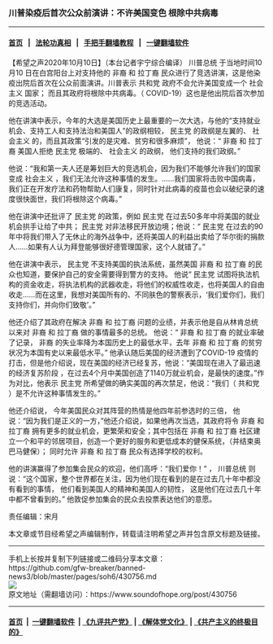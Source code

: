 ### 川普染疫后首次公众前演讲：不许美国变色  根除中共病毒
------------------------

#### [首页](https://github.com/gfw-breaker/banned-news3/blob/master/README.md) &nbsp;&nbsp;|&nbsp;&nbsp; [法轮功真相](https://github.com/begood0513/basic/blob/master/README.md)  &nbsp;&nbsp;|&nbsp;&nbsp; [手把手翻墙教程](https://github.com/gfw-breaker/guides/wiki)  &nbsp;&nbsp;|&nbsp;&nbsp; [一键翻墙软件](https://github.com/gfw-breaker/nogfw/blob/master/README.md)  



<div><div class="Content__Wrapper sc-1bvya0-0 grZQxZ">
 <p class="meta-top">
  <span class="meta">
   【希望之声2020年10月10日】（本台记者宇宁综合编译）
  </span>
  <ok href="/term/1203">
   川普总统
  </ok>
  于当地时间10月10 日在白宫阳台上对支持他的
  <ok href="/term/10829">
   非裔
  </ok>
  和
  <ok href="/term/110359">
   拉丁裔
  </ok>
  民众进行了竞选讲演，这是他染疫出院后首次在公众前面演讲。川普表示
  <ok href="/term/2717">
   共和党
  </ok>
  政府不会允许美国变成一个
  <ok href="/term/3204">
   社会主义
  </ok>
  国家； 而且其政府将根除中共病毒。（ COVID-19）这也是他出院后首次参加的竞选活动。
 </p>
 <p>
  他在讲演中表示，今年的大选是美国历史上最重要的一次大选，与他的“支持就业机会、支持工人和支持法治和美国人”的政纲相较，
  <ok href="/term/2718">
   民主党
  </ok>
  的政纲是左翼的、
  <ok href="/term/3204">
   社会主义
  </ok>
  的，而且其政策“引发的是灾难、贫穷和很多麻烦”， 他说：“
  <ok href="/term/10829">
   非裔
  </ok>
  和
  <ok href="/term/110359">
   拉丁裔
  </ok>
  美国人拒绝
  <ok href="/term/2718">
   民主党
  </ok>
  极端的、
  <ok href="/term/3204">
   社会主义
  </ok>
  的政纲， 他们支持的我们政纲。”
 </p>
 <div class="AD_Embed__Wrap-sc-1xslmin-0 igMuqX module desktop">
  <div>
  </div>
 </div>
 <p>
  他说：“我和第一夫人还是筹划巨大的竞选机会，因为我们不能够允许我们的国家变成
  <ok href="/term/3204">
   社会主义
  </ok>
  ，我们无法允许这种事情的发生。……我们国家将击败中国病毒，我们正在开发疗法和药物帮助人们康复，同时针对此病毒的疫苗也会以破纪录的速度很快面世，我们将根除这个病毒。”
 </p>
 <p>
  他在讲演中还批评了
  <ok href="/term/2718">
   民主党
  </ok>
  的政策，例如
  <ok href="/term/2718">
   民主党
  </ok>
  在过去50多年中将美国的就业机会拱手让给了中共；
  <ok href="/term/2718">
   民主党
  </ok>
  对非法移民开放边境；他说：“
  <ok href="/term/2718">
   民主党
  </ok>
  在过去的90年中将我们带入了无休止的海外战争中，还将美国人的利益出卖给了华尔街的捐款人……如果有人认为拜登能够很好德管理国家，这个人就错了。”
 </p>
 <p>
  他在讲演中表示，
  <ok href="/term/2718">
   民主党
  </ok>
  不支持美国的执法系统，虽然美国
  <ok href="/term/10829">
   非裔
  </ok>
  和
  <ok href="/term/110359">
   拉丁裔
  </ok>
  的民众也知道，要保护自己的安全需要得到警方的支持。 他说“
  <ok href="/term/2718">
   民主党
  </ok>
  试图将执法机构的资金收走，将执法机构的武器收走，将他们的权威性收走，也将美国人的自由收走……而在这里，我想对美国所有的、不同肤色的警察表示，‘我们爱你们，我们支持你们，并向你们致敬’。”
 </p>
 <p>
  他还介绍了其政府在解决
  <ok href="/term/10829">
   非裔
  </ok>
  和
  <ok href="/term/110359">
   拉丁裔
  </ok>
  问题的业绩，并表示他是自从林肯总统以来对
  <ok href="/term/10829">
   非裔
  </ok>
  和
  <ok href="/term/110359">
   拉丁裔
  </ok>
  做的事情最多的总统。 他说：“
  <ok href="/term/10829">
   非裔
  </ok>
  和
  <ok href="/term/110359">
   拉丁裔
  </ok>
  的就业率破了记录，
  <ok href="/term/10829">
   非裔
  </ok>
  的失业率降为本国历史上的最低水平，去年
  <ok href="/term/10829">
   非裔
  </ok>
  和
  <ok href="/term/110359">
   拉丁裔
  </ok>
  的贫穷状况为本国有史以来最低水平。” 他承认随后美国的经济遭到了COVID-19 疫情的打击，但是他介绍说，现在美国的经济已经复苏，他说：“美国现在进入了最迅速的经济复苏阶段 ，在过去4个月中美国创造了1140万就业机会，是最快的速度。”作为对比，他表示
  <ok href="/term/2718">
   民主党
  </ok>
  所希望做的确实美国的再次禁足，他说：“我们（
  <ok href="/term/2717">
   共和党
  </ok>
  ）是不允许这种事情发生的。”
 </p>
 <p>
  他还介绍说， 今年美国民众对其阵营的热情是他四年前参选时的三倍， 他说：“因为我们是正义的一方，”他还介绍说，如果他再次当选，其政府将令
  <ok href="/term/10829">
   非裔
  </ok>
  和
  <ok href="/term/110359">
   拉丁裔
  </ok>
  拥有更多的就业机会，更繁荣和安全；其中包括在
  <ok href="/term/10829">
   非裔
  </ok>
  和
  <ok href="/term/110359">
   拉丁裔
  </ok>
  社区建立一个和平的邻居项目，创造一个更好的服务和更低成本的健保系统，（并结束奥巴马健保）； 同时允许
  <ok href="/term/10829">
   非裔
  </ok>
  和
  <ok href="/term/110359">
   拉丁裔
  </ok>
  民众有选择学校的权利。
 </p>
 <p>
  他的讲演赢得了参加集会民众的欢迎，他们高呼：“我们爱你！” ，
  <ok href="/term/1203">
   川普总统
  </ok>
  则说：“这个国家，整个世界都在关注，因为他们现在看到的是在过去几十年中都没有看到的事情， 他们看到美国人的精神和美国人的韧性， 这是他们在过去几十年中都不曾看到的。” 他敦促参加集会的民众去投票表达他们的意愿。
 </p>
 <p class="meta-btm">
  责任编辑：宋月
 </p>
 <p class="meta-btm">
  本文章或节目经希望之声编辑制作，转载请注明希望之声并包含原文标题及链接。
 </p>
</div>
</div>
<hr/>
手机上长按并复制下列链接或二维码分享本文章：<br/>
https://github.com/gfw-breaker/banned-news3/blob/master/pages/soh6/430756.md <br/>
<a href='https://github.com/gfw-breaker/banned-news3/blob/master/pages/soh6/430756.md'><img src='https://github.com/gfw-breaker/banned-news3/blob/master/pages/soh6/430756.md.png'/></a> <br/>
原文地址（需翻墙访问）：https://www.soundofhope.org/post/430756


------------------------
#### [首页](https://github.com/gfw-breaker/banned-news3/blob/master/README.md) &nbsp;|&nbsp; [一键翻墙软件](https://github.com/gfw-breaker/nogfw/blob/master/README.md) &nbsp;| [《九评共产党》](https://github.com/gfw-breaker/9ping.md/blob/master/README.md#九评之一评共产党是什么) | [《解体党文化》](https://github.com/gfw-breaker/jtdwh.md/blob/master/README.md) | [《共产主义的终极目的》](https://github.com/gfw-breaker/gczydzjmd.md/blob/master/README.md)


<img src='http://gfw-breaker.win/banned-news3/pages/soh6/430756.md' width='0px' height='0px'/>